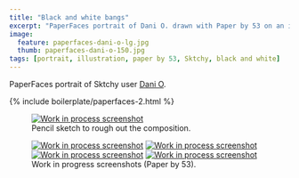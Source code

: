 ```yaml
---
title: "Black and white bangs"
excerpt: "PaperFaces portrait of Dani O. drawn with Paper by 53 on an iPad."
image: 
  feature: paperfaces-dani-o-lg.jpg
  thumb: paperfaces-dani-o-150.jpg
tags: [portrait, illustration, paper by 53, Sktchy, black and white]
---
```


PaperFaces portrait of Sktchy user [Dani O](http://sktchy.com/BVa6DC).

{% include boilerplate/paperfaces-2.html %}

<figure>
	<a href="{{ site.url }}/images/paperfaces-dani-o-process-1-lg.jpg"><img src="{{ site.url }}/images/paperfaces-dani-o-process-1-750.jpg" alt="Work in process screenshot"></a>
	<figcaption>Pencil sketch to rough out the composition.</figcaption>
</figure>

<figure class="half">
	<a href="{{ site.url }}/images/paperfaces-dani-o-process-2-lg.jpg"><img src="{{ site.url }}/images/paperfaces-dani-o-process-2-600.jpg" alt="Work in process screenshot"></a>
	<a href="{{ site.url }}/images/paperfaces-dani-o-process-3-lg.jpg"><img src="{{ site.url }}/images/paperfaces-dani-o-process-3-600.jpg" alt="Work in process screenshot"></a>
	<a href="{{ site.url }}/images/paperfaces-dani-o-process-4-lg.jpg"><img src="{{ site.url }}/images/paperfaces-dani-o-process-4-600.jpg" alt="Work in process screenshot"></a>
	<a href="{{ site.url }}/images/paperfaces-dani-o-process-5-lg.jpg"><img src="{{ site.url }}/images/paperfaces-dani-o-process-5-600.jpg" alt="Work in process screenshot"></a>
	<figcaption>Work in progress screenshots (Paper by 53).</figcaption>
</figure>
